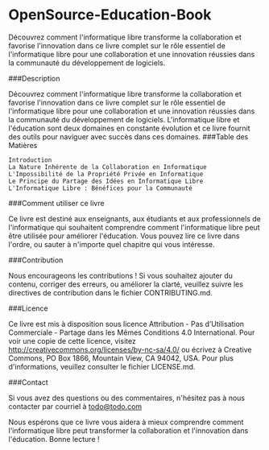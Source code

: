 # OpenSource-Education-Book
Découvrez comment l'informatique libre transforme la collaboration et favorise l'innovation dans ce livre complet sur le rôle essentiel de l'informatique libre pour une collaboration et une innovation réussies dans la communauté du développement de logiciels.

###Description

Découvrez comment l'informatique libre transforme la collaboration et favorise l'innovation dans ce livre complet sur le rôle essentiel de l'informatique libre pour une collaboration et une innovation réussies dans la communauté du développement de logiciels. L'informatique libre et l'éducation sont deux domaines en constante évolution et ce livre fournit des outils pour naviguer avec succès dans ces domaines.
###Table des Matières

    Introduction
    La Nature Inhérente de la Collaboration en Informatique
    L'Impossibilité de la Propriété Privée en Informatique
    Le Principe du Partage des Idées en Informatique Libre
    L'Informatique Libre : Bénéfices pour la Communauté

###Comment utiliser ce livre

Ce livre est destiné aux enseignants, aux étudiants et aux professionnels de l'informatique qui souhaitent comprendre comment l'informatique libre peut être utilisée pour améliorer l'éducation. Vous pouvez lire ce livre dans l'ordre, ou sauter à n'importe quel chapitre qui vous intéresse.

###Contribution

Nous encourageons les contributions ! Si vous souhaitez ajouter du contenu, corriger des erreurs, ou améliorer la clarté, veuillez suivre les directives de contribution dans le fichier CONTRIBUTING.md.

###Licence

Ce livre est mis à disposition sous licence Attribution - Pas d’Utilisation Commerciale - Partage dans les Mêmes Conditions 4.0 International. Pour voir une copie de cette licence, visitez http://creativecommons.org/licenses/by-nc-sa/4.0/ ou écrivez à Creative Commons, PO Box 1866, Mountain View, CA 94042, USA. Pour plus d'informations, veuillez consulter le fichier LICENSE.md.

###Contact

Si vous avez des questions ou des commentaires, n'hésitez pas à nous contacter par courriel à todo@todo.com

Nous espérons que ce livre vous aidera à mieux comprendre comment l'informatique libre peut transformer la collaboration et l'innovation dans l'éducation. Bonne lecture !

